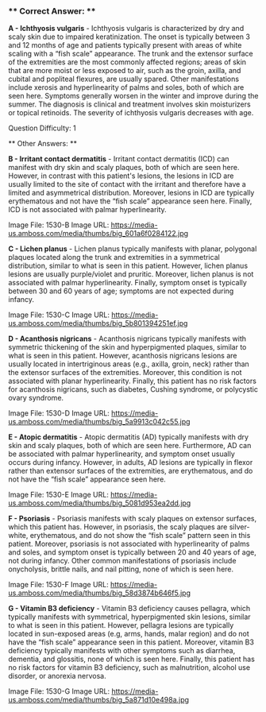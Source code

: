### ** Correct Answer: **

**A - Ichthyosis vulgaris** - Ichthyosis vulgaris is characterized by dry and scaly skin due to impaired keratinization. The onset is typically between 3 and 12 months of age and patients typically present with areas of white scaling with a “fish scale” appearance. The trunk and the extensor surface of the extremities are the most commonly affected regions; areas of skin that are more moist or less exposed to air, such as the groin, axilla, and cubital and popliteal flexures, are usually spared. Other manifestations include xerosis and hyperlinearity of palms and soles, both of which are seen here. Symptoms generally worsen in the winter and improve during the summer. The diagnosis is clinical and treatment involves skin moisturizers or topical retinoids. The severity of ichthyosis vulgaris decreases with age.

Question Difficulty: 1

** Other Answers: **

**B - Irritant contact dermatitis** - Irritant contact dermatitis (ICD) can manifest with dry skin and scaly plaques, both of which are seen here. However, in contrast with this patient's lesions, the lesions in ICD are usually limited to the site of contact with the irritant and therefore have a limited and asymmetrical distribution. Moreover, lesions in ICD are typically erythematous and not have the “fish scale” appearance seen here. Finally, ICD is not associated with palmar hyperlinearity.

Image File: 1530-B
Image URL: https://media-us.amboss.com/media/thumbs/big_601a6f0284122.jpg

**C - Lichen planus** - Lichen planus typically manifests with planar, polygonal plaques located along the trunk and extremities in a symmetrical distribution, similar to what is seen in this patient. However, lichen planus lesions are usually purple/violet and pruritic. Moreover, lichen planus is not associated with palmar hyperlinearity. Finally, symptom onset is typically between 30 and 60 years of age; symptoms are not expected during infancy.

Image File: 1530-C
Image URL: https://media-us.amboss.com/media/thumbs/big_5b801394251ef.jpg

**D - Acanthosis nigricans** - Acanthosis nigricans typically manifests with symmetric thickening of the skin and hyperpigmented plaques, similar to what is seen in this patient. However, acanthosis nigricans lesions are usually located in intertriginous areas (e.g., axilla, groin, neck) rather than the extensor surfaces of the extremities. Moreover, this condition is not associated with planar hyperlinearity. Finally, this patient has no risk factors for acanthosis nigricans, such as diabetes, Cushing syndrome, or polycystic ovary syndrome.

Image File: 1530-D
Image URL: https://media-us.amboss.com/media/thumbs/big_5a9913c042c55.jpg

**E - Atopic dermatitis** - Atopic dermatitis (AD) typically manifests with dry skin and scaly plaques, both of which are seen here. Furthermore, AD can be associated with palmar hyperlinearity, and symptom onset usually occurs during infancy. However, in adults, AD lesions are typically in flexor rather than extensor surfaces of the extremities, are erythematous, and do not have the “fish scale” appearance seen here.

Image File: 1530-E
Image URL: https://media-us.amboss.com/media/thumbs/big_5081d953ea2dd.jpg

**F - Psoriasis** - Psoriasis manifests with scaly plaques on extensor surfaces, which this patient has. However, in psoriasis, the scaly plaques are silver-white, erythematous, and do not show the “fish scale” pattern seen in this patient. Moreover, psoriasis is not associated with hyperlinearity of palms and soles, and symptom onset is typically between 20 and 40 years of age, not during infancy. Other common manifestations of psoriasis include onycholysis, brittle nails, and nail pitting, none of which is seen here.

Image File: 1530-F
Image URL: https://media-us.amboss.com/media/thumbs/big_58d3874b646f5.jpg

**G - Vitamin B3 deficiency** - Vitamin B3 deficiency causes pellagra, which typically manifests with symmetrical, hyperpigmented skin lesions, similar to what is seen in this patient. However, pellagra lesions are typically located in sun-exposed areas (e.g, arms, hands, malar region) and do not have the “fish scale” appearance seen in this patient. Moreover, vitamin B3 deficiency typically manifests with other symptoms such as diarrhea, dementia, and glossitis, none of which is seen here. Finally, this patient has no risk factors for vitamin B3 deficiency, such as malnutrition, alcohol use disorder, or anorexia nervosa.

Image File: 1530-G
Image URL: https://media-us.amboss.com/media/thumbs/big_5a871d10e498a.jpg

